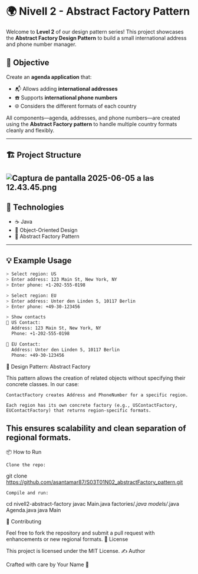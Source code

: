 # 🌍 Nivell 2 - Abstract Factory Pattern

Welcome to **Level 2** of our design pattern series! This project showcases the **Abstract Factory Design Pattern** to build a small international address and phone number manager.

## 🎯 Objective

Create an **agenda application** that:

- 📬 Allows adding **international addresses**
- ☎️ Supports **international phone numbers**
- 🌐 Considers the different formats of each country

All components—agenda, addresses, and phone numbers—are created using the **Abstract Factory pattern** to handle multiple country formats cleanly and flexibly.

---


## 🏗️ Project Structure


![Captura de pantalla 2025-06-05 a las 12.43.45.png](..%2F..%2F..%2F..%2F..%2F..%2Fvar%2Ffolders%2Fw1%2Flsgtn8350wz3jzzs18jrt9vr0000gn%2FT%2FTemporaryItems%2FNSIRD_screencaptureui_HEAiRB%2FCaptura%20de%20pantalla%202025-06-05%20a%20las%2012.43.45.png)
---

## 🔧 Technologies

- ☕ Java
- 🧱 Object-Oriented Design
- 🧩 Abstract Factory Pattern

---

## 💡 Example Usage

```bash
> Select region: US
> Enter address: 123 Main St, New York, NY
> Enter phone: +1-202-555-0198

> Select region: EU
> Enter address: Unter den Linden 5, 10117 Berlin
> Enter phone: +49-30-123456

> Show contacts
📍 US Contact:
  Address: 123 Main St, New York, NY
  Phone: +1-202-555-0198

📍 EU Contact:
  Address: Unter den Linden 5, 10117 Berlin
  Phone: +49-30-123456
```

🧩 Design Pattern: Abstract Factory

This pattern allows the creation of related objects without specifying their concrete classes. In our case:

    ContactFactory creates Address and PhoneNumber for a specific region.

    Each region has its own concrete factory (e.g., USContactFactory, EUContactFactory) that returns region-specific formats.

This ensures scalability and clean separation of regional formats.
---

📦 How to Run

    Clone the repo:

git clone https://github.com/asantamar87/S03T01N02_abstractFactory_pattern.git

    Compile and run:

cd nivell2-abstract-factory
javac Main.java factories/*.java models/*.java Agenda.java
java Main


🤝 Contributing

Feel free to fork the repository and submit a pull request with enhancements or new regional formats.
📄 License

This project is licensed under the MIT License.
✍️ Author

Crafted with care by Your Name 💼

